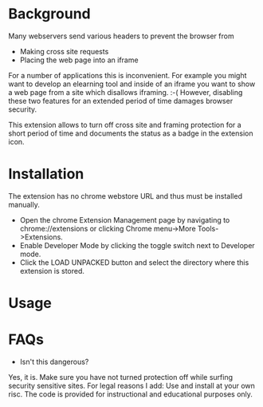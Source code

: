 # Background

Many webservers send various headers to prevent the browser from

* Making cross site requests
* Placing the web page into an iframe 

For a number of applications this is inconvenient. For example you might want to develop an elearning tool and inside of an iframe you want to show a web page
from a site which disallows iframing. :-( However, disabling these two features for an extended period of time damages browser security.

This extension allows to turn off cross site and framing protection for a short period of time and documents the status as a badge in the extension icon.

# Installation

The extension has no chrome webstore URL and thus must be installed manually.

* Open the chrome Extension Management page by navigating to chrome://extensions or clicking Chrome menu->More Tools->Extensions.
* Enable Developer Mode by clicking the toggle switch next to Developer mode.
* Click the LOAD UNPACKED button and select the directory where this extension is stored.


# Usage

# FAQs
* Isn't this dangerous?

Yes, it is. Make sure you have not turned protection off while surfing security sensitive sites. For legal reasons I add: Use and install at your own risc. The code is provided for instructional and educational purposes only.